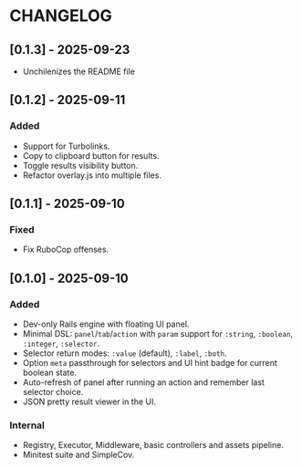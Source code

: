 # CHANGELOG

## [0.1.3] - 2025-09-23

- Unchilenizes the README file

## [0.1.2] - 2025-09-11

### Added

- Support for Turbolinks.
- Copy to clipboard button for results.
- Toggle results visibility button.
- Refactor overlay.js into multiple files.

## [0.1.1] - 2025-09-10

### Fixed

- Fix RuboCop offenses.

## [0.1.0] - 2025-09-10

### Added

- Dev-only Rails engine with floating UI panel.
- Minimal DSL: `panel`/`tab`/`action` with `param` support for `:string`, `:boolean`, `:integer`, `:selector`.
- Selector return modes: `:value` (default), `:label`, `:both`.
- Option `meta` passthrough for selectors and UI hint badge for current boolean state.
- Auto-refresh of panel after running an action and remember last selector choice.
- JSON pretty result viewer in the UI.

### Internal

- Registry, Executor, Middleware, basic controllers and assets pipeline.
- Minitest suite and SimpleCov.
